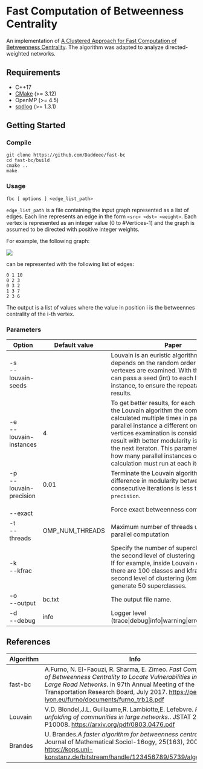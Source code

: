 # Fast Computation of Betweenness Centrality

An implementation of [A Clustered Approach for Fast Computation of Betweenness Centrality](https://people.licit-lyon.eu/furno/documents/furno_trb18.pdf). The algorithm was adapted to analyze directed-weighted networks.

## Requirements
* C++17
* [CMake](https://cmake.org/) (>= 3.12)
* OpenMP (>= 4.5)
* [spdlog](https://github.com/gabime/spdlog) (>= 1.3.1)

## Getting Started

### Compile

```
git clone https://github.com/Daddeee/fast-bc
cd fast-bc/build
cmake ..
make
```

### Usage
```
fbc [ options ] <edge_list_path>
```
```edge_list_path``` is a file containing the input graph represented as a list of edges. Each line represents an edge in the form ```<src> <dst> <weight>```. Each vertex is represented as an integer value (0 to #Vertices-1) and the graph is assumed to be directed with positive integer weights. 

For example, the following graph:

![](https://www.geeksforgeeks.org/wp-content/uploads/graph11.png)

can be represented with the following list of edges:
```
0 1 10
0 2 3
0 3 2
1 3 7
2 3 6
```

The output is a list of values where the value in position i is the betweennes centrality of the i-th vertex.

### Parameters

|Option   |Default value|Paper|
|---|---|---|
|-s<br>--louvain-seeds||Louvain is an euristic algorithm. The output depends on the random order in which vertexes are examined. With this option you can pass a seed (int) to each louvain instance, to ensure the repeatability of results.|
|-e<br>--louvain-instances|4|To get better results, for each iteration of the Louvain algorithm the communities are calculated multiple times in parallel. In each parallel instance a different order for vertices examination is considered. The result with better modularity is then kept for the next iteraton. This parameter specify how many parallel instances of the partition calculation must run at each iteration.|
|-p<br>--louvain-precision|0.01|Terminate the Louvain algorithm when the difference in modularity between consecutive iterations is less than ```louvain-precision```.|
|  <br>--exact| |Force exact betweenness computation
|-t<br>--threads|OMP_NUM_THREADS|Maximum number of threads used in parallel computation|
|-k<br>--kfrac||Specify the number of superclasses that the second level of clustering must create. If for example, inside Louvain community 0 there are 100 classes and kfrac=0.5, the second level of clustering (kmeans) will generate 50 superclasses. |
|-o<br>--output|bc.txt|The output file name.|
|-d<br>--debug|info|Logger level (trace\|debug\|info\|warning\|error\|critical\|off)|

## References

|Algorithm   |Info   |
|---|---|
|fast-bc   |A.Furno, N. El-Faouzi, R. Sharma, E. Zimeo. *Fast Computation of Betweenness Centrality to Locate Vulnerabilities in Very Large Road Networks*. In 97th Annual Meeting of the Transportation Research Board, July 2017. https://people.licit-lyon.eu/furno/documents/furno_trb18.pdf|
|Louvain   |V.D. Blondel,J.L. Guillaume,R. Lambiotte,E. Lefebvre. *Fast unfolding of communities in large networks.*. JSTAT 2008: P10008. https://arxiv.org/pdf/0803.0476.pdf   |
|Brandes   |U. Brandes.*A faster algorithm for betweenness centrality*. Journal of Mathematical Sociol-16ogy, 25(163), 2001. https://kops.uni-konstanz.de/bitstream/handle/123456789/5739/algorithm.pdf   |
